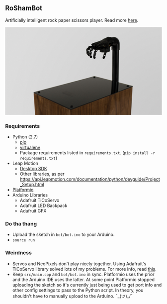 ## RoShamBot

Artificially intelligent rock paper scissors player. Read more [here](https://medium.com/moonshotlab/man-vs-machine-learning-40a39f7f936#.fnjjtdat2).

![Alt text](/assets/roshambot-2.jpeg?raw=true "Roshambot")

### Requirements
* Python (2.7)
    * [pip](https://pip.pypa.io/en/stable/installing/)
    * [virtualenv](https://virtualenv.pypa.io/en/stable/installation/)
    * Package requirements listed in `requirements.txt`. (`pip install -r requirements.txt`)
* Leap Motion
    * [Desktop SDK](https://developer.leapmotion.com/v2)
    * Other libraries, as per https://api.leapmotion.com/documentation/python/devguide/Project_Setup.html
* [Platformio](http://docs.platformio.org/en/stable/installation.html)
* Arduino Libraries
  * Adafruit TiCoServo
  * Adafruit LED Backpack
  * Adafruit GFX

### Do tha thang
* Upload the sketch in `bot/bot.ino` to your Arduino.
* `source run`

### Weirdness
* Servos and NeoPixels don't play nicely together. Using Adafruit's TiCoServo library solved lots of my problems. For more info, read [this](https://learn.adafruit.com/neopixels-and-servos/the-ticoservo-library).
* Keep `src/main.cpp` and `bot/bot.ino` in sync. Platformio uses the prior and the Arduino IDE uses the latter. At some point Platformio stopped uploading the sketch so it's currently just being used to get port info and other config settings to pass to the Python script. In theory, you shouldn't have to manually upload to the Arduino.  ¯\_(ツ)_/¯
